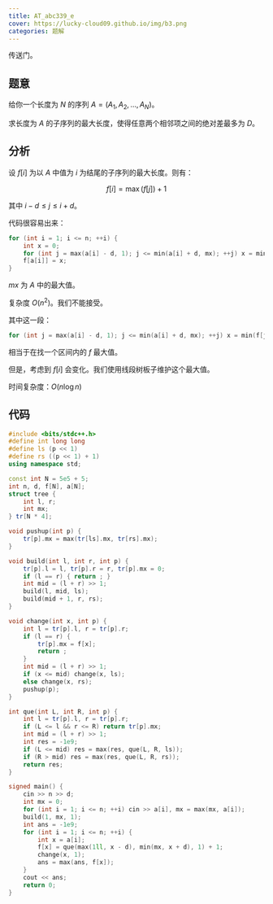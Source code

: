 ```yaml
---
title: AT_abc339_e
cover: https://lucky-cloud09.github.io/img/b3.png
categories: 题解
---
```



传送门。

## 题意
给你一个长度为 $N$ 的序列 $A = (A_1, A_2, \ldots, A_N)$。

求长度为 $A$ 的子序列的最大长度，使得任意两个相邻项之间的绝对差最多为 $D$。

## 分析

设 $f[i]$ 为以 $A$ 中值为 $i$ 为结尾的子序列的最大长度。则有：

$$f[i] = \max(f[j]) + 1$$

其中 $i - d \le j \le i + d$。

代码很容易出来：

```cpp
for (int i = 1; i <= n; ++i) {
	int x = 0;
	for (int j = max(a[i] - d, 1); j <= min(a[i] + d, mx); ++j) x = min(f[j] + 1, x);
	f[a[i]] = x;
}
```
$mx$ 为 $A$ 中的最大值。

复杂度 $O(n^2)$。我们不能接受。

其中这一段：

```cpp
for (int j = max(a[i] - d, 1); j <= min(a[i] + d, mx); ++j) x = min(f[j] + 1, x);
```

相当于在找一个区间内的 $f$ 最大值。

但是，考虑到 $f[i]$ 会变化。我们使用线段树板子维护这个最大值。

时间复杂度：$O(n\log n)$

## 代码

```cpp
#include <bits/stdc++.h>
#define int long long
#define ls (p << 1)
#define rs ((p << 1) + 1)
using namespace std;

const int N = 5e5 + 5;
int n, d, f[N], a[N];
struct tree {
	int l, r;
	int mx;
} tr[N * 4];

void pushup(int p) {
	tr[p].mx = max(tr[ls].mx, tr[rs].mx);
}

void build(int l, int r, int p) {
	tr[p].l = l, tr[p].r = r, tr[p].mx = 0;
	if (l == r) { return ; }
	int mid = (l + r) >> 1;
	build(l, mid, ls);
	build(mid + 1, r, rs);
}

void change(int x, int p) {
	int l = tr[p].l, r = tr[p].r;
	if (l == r) {
		tr[p].mx = f[x];
		return ;
	}
	int mid = (l + r) >> 1;
	if (x <= mid) change(x, ls);
	else change(x, rs);
	pushup(p);
}

int que(int L, int R, int p) {
	int l = tr[p].l, r = tr[p].r;
	if (L <= l && r <= R) return tr[p].mx;
	int mid = (l + r) >> 1;
	int res = -1e9;
	if (L <= mid) res = max(res, que(L, R, ls));
	if (R > mid) res = max(res, que(L, R, rs));
	return res;
}

signed main() {
	cin >> n >> d;
	int mx = 0;
	for (int i = 1; i <= n; ++i) cin >> a[i], mx = max(mx, a[i]);
	build(1, mx, 1);
	int ans = -1e9;
	for (int i = 1; i <= n; ++i) {
		int x = a[i];
		f[x] = que(max(1ll, x - d), min(mx, x + d), 1) + 1;
		change(x, 1);
		ans = max(ans, f[x]);
	}
	cout << ans;
	return 0;
}
```